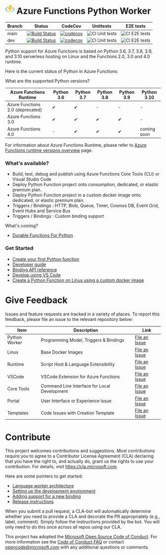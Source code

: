 # <img src="https://raw.githubusercontent.com/Azure/azure-functions-python-worker/dev/docs/Azure.Functions.svg" width = "30" alt="Functions Header Image - Lightning Logo"> Azure Functions Python Worker

| Branch | Status                                                                                                                                                                                                                                       | CodeCov                                                                                                                                                        | Unittests                                                                                                                  | E2E tests                                                                                                                |
|--------|----------------------------------------------------------------------------------------------------------------------------------------------------------------------------------------------------------------------------------------------|----------------------------------------------------------------------------------------------------------------------------------------------------------------|----------------------------------------------------------------------------------------------------------------------------|--------------------------------------------------------------------------------------------------------------------------|
| main   | [![Build Status](https://azfunc.visualstudio.com/Azure%20Functions/_apis/build/status/Azure.azure-functions-python-worker?branchName=main)](https://azfunc.visualstudio.com/Azure%20Functions/_build/latest?definitionId=57&branchName=main) | [![codecov](https://codecov.io/gh/Azure/azure-functions-python-worker/branch/main/graph/badge.svg)](https://codecov.io/gh/Azure/azure-functions-python-worker) | ![CI Unit tests](https://github.com/Azure/azure-functions-python-worker/workflows/CI%20Unit%20tests/badge.svg?branch=main) | ![CI E2E tests](https://github.com/Azure/azure-functions-python-worker/workflows/CI%20E2E%20tests/badge.svg?branch=main) |
| dev    | [![Build Status](https://azfunc.visualstudio.com/Azure%20Functions/_apis/build/status/Azure.azure-functions-python-worker?branchName=dev)](https://azfunc.visualstudio.com/Azure%20Functions/_build/latest?definitionId=57&branchName=dev)   | [![codecov](https://codecov.io/gh/Azure/azure-functions-python-worker/branch/dev/graph/badge.svg)](https://codecov.io/gh/Azure/azure-functions-python-worker)  | ![CI Unit tests](https://github.com/Azure/azure-functions-python-worker/workflows/CI%20Unit%20tests/badge.svg?branch=dev)  | ![CI E2E tests](https://github.com/Azure/azure-functions-python-worker/workflows/CI%20E2E%20tests/badge.svg?branch=dev)  |

Python support for Azure Functions is based on Python 3.6, 3.7, 3.8, 3.9, and 3.10 serverless hosting on Linux and the Functions 2.0, 3.0 and 4.0 runtime.

Here is the current status of Python in Azure Functions:

What are the supported Python versions?

| Azure Functions Runtime          | Python 3.6 | Python 3.7 | Python 3.8 | Python 3.9 | Python 3.10 |
|----------------------------------|------------|------------|------------|------------|-------------|
| Azure Functions 2.0 (deprecated) | ✔          | ✔          | -          | -          | -           |
| Azure Functions 3.0              | ✔          | ✔          | ✔          | ✔          | -           |
| Azure Functions 4.0              | -          | ✔          | ✔          | ✔          | coming soon     |

For information about Azure Functions Runtime, please refer to [Azure Functions runtime versions overview](https://docs.microsoft.com/en-us/azure/azure-functions/functions-versions) page.

### What's available?

- Build, test, debug and publish using Azure Functions Core Tools (CLI) or Visual Studio Code
- Deploy Python Function project onto consumption, dedicated, or elastic premium plan.
- Deploy Python Function project in a custom docker image onto dedicated, or elastic premium plan.
- Triggers / Bindings : HTTP, Blob, Queue, Timer, Cosmos DB, Event Grid, Event Hubs and Service Bus
- Triggers / Bindings : Custom binding support

What's coming?

- [Durable Functions For Python](https://github.com/Azure/azure-functions-durable-python)

### Get Started

- [Create your first Python function](https://docs.microsoft.com/en-us/azure/azure-functions/functions-create-first-function-python)
- [Developer guide](https://docs.microsoft.com/en-us/azure/azure-functions/functions-reference-python)
- [Binding API reference](https://docs.microsoft.com/en-us/python/api/azure-functions/azure.functions?view=azure-python)
- [Develop using VS Code](https://docs.microsoft.com/en-us/azure/azure-functions/functions-create-first-function-vs-code)
- [Create a Python Function on Linux using a custom docker image](https://docs.microsoft.com/en-us/azure/azure-functions/functions-create-function-linux-custom-image)

# Give Feedback

Issues and feature requests are tracked in a variety of places. To report this feedback, please file an issue to the relevant repository below:

| Item          | Description                                  | Link                                                                           |
|---------------|----------------------------------------------|--------------------------------------------------------------------------------|
| Python Worker | Programming Model, Triggers & Bindings       | [File an Issue](https://github.com/Azure/azure-functions-python-worker/issues) |
| Linux         | Base Docker Images                           | [File an Issue](https://github.com/Azure/azure-functions-docker/issues)        |
| Runtime       | Script Host & Language Extensibility         | [File an Issue](https://github.com/Azure/azure-functions-host/issues)          |
| VSCode        | VSCode Extension for Azure Functions         | [File an Issue](https://github.com/microsoft/vscode-azurefunctions/issues)     |
| Core Tools    | Command Line Interface for Local Development | [File an Issue](https://github.com/Azure/azure-functions-core-tools/issues)    |
| Portal        | User Interface or Experience Issue           | [File an Issue](https://github.com/azure/azure-functions-ux/issues)            |
| Templates     | Code Issues with Creation Template           | [File an Issue](https://github.com/Azure/azure-functions-templates/issues)     |

# Contribute

This project welcomes contributions and suggestions.  Most contributions require you to agree to a
Contributor License Agreement (CLA) declaring that you have the right to, and actually do, grant us
the rights to use your contribution. For details, visit https://cla.microsoft.com.

Here are some pointers to get started:

- [Language worker architecture](https://github.com/Azure/azure-functions-python-worker/wiki/Worker-Architecture)
- [Setting up the development environment](https://github.com/Azure/azure-functions-python-worker/wiki/Contributor-Guide)
- [Adding support for a new binding](https://github.com/Azure/azure-functions-python-worker/wiki/Adding-support-for-a-new-binding-type)
- [Release instructions](https://github.com/Azure/azure-functions-python-worker/wiki/Release-Instructions)

When you submit a pull request, a CLA-bot will automatically determine whether you need to provide
a CLA and decorate the PR appropriately (e.g., label, comment). Simply follow the instructions
provided by the bot. You will only need to do this once across all repos using our CLA.

This project has adopted the [Microsoft Open Source Code of Conduct](https://opensource.microsoft.com/codeofconduct/).
For more information see the [Code of Conduct FAQ](https://opensource.microsoft.com/codeofconduct/faq/) or
contact [opencode@microsoft.com](mailto:opencode@microsoft.com) with any additional questions or comments.
